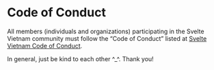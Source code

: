 # Code of Conduct

All members (individuals and organizations) participating in the Svelte Vietnam community must follow the “Code of Conduct” listed at [Svelte Vietnam Code of Conduct](https://sveltevietnam.dev/code-of-conduct).

In general, just be kind to each other ^\_^. Thank you!
